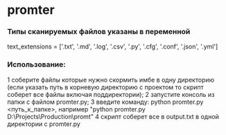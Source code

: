 # promter
### Типы сканируемых файлов указаны в переменной 
text_extensions = ['.txt', '.md', '.log', '.csv', '.py', '.cfg', '.conf', '.json', '.yml']

### Использование:
1 соберите файлы которые нужно скормить имбе в одну директорию (если указать путь в корневую директорию с проектом то скрипт соберет все файлы включая поддиректории);
2 запустите консоль из папки с файлом promter.py;
3 введите команду: python promter.py <путь_к_папке>, например "python promter.py D:\Projects\Production\promt"
4 скрипт соберет все в output.txt в одной директории с promter.py
